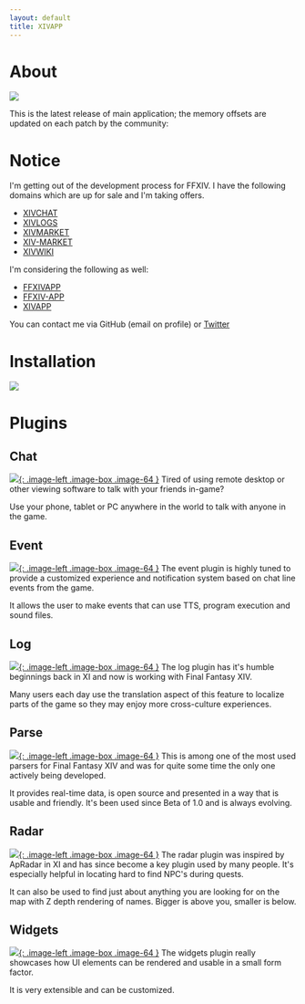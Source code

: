 ```yaml
---
layout: default
title: XIVAPP
---
```


# About

![](images/highlights.jpg)

<p>This is the latest release of main application; the memory offsets are updated on each patch by the community:</p>
<span id="release-info"></span>

# Notice

I'm getting out of the development process for FFXIV. I have the following domains which are up for sale and I'm taking offers.

- [XIVCHAT](https://xivchat.com)
- [XIVLOGS](https://xivlogs.com)
- [XIVMARKET](https://xivmarket.com)
- [XIV-MARKET](https://xiv-market.com)
- [XIVWIKI](https://xivwiki.com)

I'm considering the following as well:

- [FFXIVAPP](https://ffxivapp.com)
- [FFXIV-APP](https://ffxiv-app.com)
- [XIVAPP](https://xivapp.com)

You can contact me via GitHub (email on profile) or [Twitter](https://twitter.com/SyndicatedLife)

# Installation

[![](https://img.youtube.com/vi/jXhwvqe45MI/0.jpg)](https://www.youtube.com/watch?v=jXhwvqe45MI)

# Plugins

## Chat

[![](/images/logos/chat.png){: .image-left .image-box .image-64 }](/plugins/chat/)
Tired of using remote desktop or other viewing software to talk with your friends in-game?

Use your phone, tablet or PC anywhere in the world to talk with anyone in the game.

<div style="clear: both;"></div>

## Event

[![](/images/logos/event.png){: .image-left .image-box .image-64 }](/plugins/event/)
The event plugin is highly tuned to provide a customized experience and notification system based on chat line events from the game.

It allows the user to make events that can use TTS, program execution and sound files.

<div style="clear: both;"></div>

## Log

[![](/images/logos/log.png){: .image-left .image-box .image-64 }](/plugins/log/)
The log plugin has it's humble beginnings back in XI and now is working with Final Fantasy XIV.

Many users each day use the translation aspect of this feature to localize parts of the game so they may enjoy more cross-culture experiences.

<div style="clear: both;"></div>

## Parse

[![](/images/logos/parse.png){: .image-left .image-box .image-64 }](/plugins/parse/)
This is among one of the most used parsers for Final Fantasy XIV and was for quite some time the only one actively being developed.

It provides real-time data, is open source and presented in a way that is usable and friendly. It's been used since Beta of 1.0 and is always evolving.

<div style="clear: both;"></div>

## Radar

[![](/images/logos/radar.png){: .image-left .image-box .image-64 }](/plugins/radar/)
The radar plugin was inspired by ApRadar in XI and has since become a key plugin used by many people. It's especially helpful in locating hard to find NPC's during quests.

It can also be used to find just about anything you are looking for on the map with Z depth rendering of names. Bigger is above you, smaller is below.

<div style="clear: both;"></div>

## Widgets

[![](/images/logos/widgets.png){: .image-left .image-box .image-64 }](/plugins/widgets/)
The widgets plugin really showcases how UI elements can be rendered and usable in a small form factor.

It is very extensible and can be customized.

<div style="clear: both;"></div>
